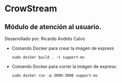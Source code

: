 # CrowStream

## Módulo de atención al usuario.

Desarrollado por: Ricardo Andrés Calvo

* Comando Docker para crear la imágen de express
    ```
    sudo docker build . -t support-ms
    ```
* Comando Docker para correr la imágen de express:
    ```
    sudo docker run -p 3000:3000 support-ms
    ```
